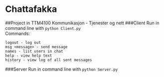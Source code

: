 # Chattafakka
##Project in TTM4100 Kommunikasjon - Tjenester og nett 
###Client
Run in command line with ```python Client.py  ```  
Commands:
```
logout - log out  
msg <message> - send message  
names - list users in chat  
help - view help text  
history - view log of all sent messages  
```
###Server
Run in command line with ```python Server.py```
